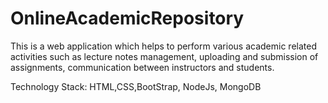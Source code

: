 # OnlineAcademicRepository

This is a web application which helps to perform various academic related activities such as lecture notes management, uploading and submission of assignments, communication between instructors and students.

Technology Stack: HTML,CSS,BootStrap, NodeJs, MongoDB

